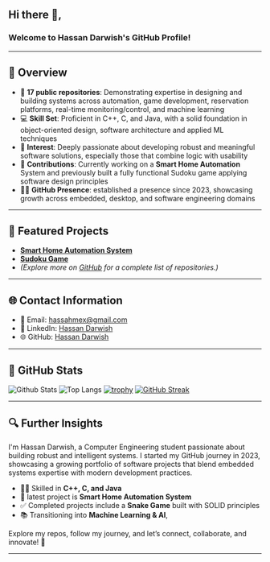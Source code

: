 ## Hi there 👋,

### Welcome to Hassan Darwish's GitHub Profile!

---

## 🧐 Overview

- 🌟 **17 public repositories**: Demonstrating expertise in designing and building systems across automation, game development, reservation platforms, real-time monitoring/control, and machine learning
- 💻 **Skill Set**: Proficient in C++, C, and Java, with a solid foundation in object-oriented design, software architecture and applied ML techniques
- 🚀 **Interest**: Deeply passionate about developing robust and meaningful software solutions, especially those that combine logic with usability
- 🤝 **Contributions**: Currently working on a **Smart Home Automation** System and previously built a fully functional Sudoku game applying software design principles
- 👨‍💻 **GitHub Presence**: established a presence since 2023, showcasing growth across embedded, desktop, and software engineering domains

---

## 📂 Featured Projects

- **[Smart Home Automation System](https://github.com/Hassan-Darwish/Smart-Home-Automation-System)**
- **[Sudoku Game](https://github.com/Hassan-Darwish/Sudoku)**
- *(Explore more on [GitHub](https://github.com/Hassan-Darwish?tab=repositories) for a complete list of repositories.)*

---

## 🌐 Contact Information

- 📧 Email: hassahmex@gmail.com
- 📱 LinkedIn: [Hassan Darwish](https://www.linkedin.com/in/hassan-darwish-6b2a02247/)
- 🌐 GitHub: [Hassan Darwish](https://github.com/Hassan-Darwish)

---

## 🚀 GitHub Stats

![Github Stats](https://github-readme-stats.vercel.app/api?username=Hassan-Darwish)
![Top Langs](https://github-readme-stats.vercel.app/api/top-langs/?username=Hassan-Darwish)
[![trophy](https://github-profile-trophy.vercel.app/?username=Hassan-Darwish)](https://github.com/Hassan-Darwish)
[![GitHub Streak](https://streak-stats.demolab.com/?user=Hassan-Darwish)](https://git.io/streak-stats)
  
  
---

## 🔍 Further Insights

I'm Hassan Darwish, a Computer Engineering student passionate about building robust and intelligent systems. I started my GitHub journey in 2023, showcasing a growing portfolio of software projects that blend embedded systems expertise with modern development practices.

- 👨‍💻 Skilled in **C++, C, and Java**
- 🛑 latest project is **Smart Home Automation System**
- ✅ Completed projects include a **Snake Game** built with SOLID principles
- 📚 Transitioning into **Machine Learning & AI**, 

Explore my repos, follow my journey, and let’s connect, collaborate, and innovate! 🚀

---
